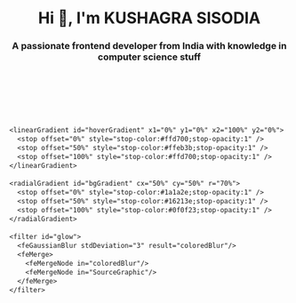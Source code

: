 <h1 align="center">Hi 👋, I'm KUSHAGRA SISODIA</h1>
<h3 align="center">A passionate frontend developer from India with knowledge in computer science stuff</h3>
<svg width="400" height="80" xmlns="http://www.w3.org/2000/svg">
  <defs>
    <linearGradient id="textGradient" x1="0%" y1="0%" x2="100%" y2="0%">
      <stop offset="0%" style="stop-color:#ffffff;stop-opacity:1" />
      <stop offset="50%" style="stop-color:#f0f8ff;stop-opacity:1" />
      <stop offset="100%" style="stop-color:#ffffff;stop-opacity:1" />
    </linearGradient>
    
    <linearGradient id="hoverGradient" x1="0%" y1="0%" x2="100%" y2="0%">
      <stop offset="0%" style="stop-color:#ffd700;stop-opacity:1" />
      <stop offset="50%" style="stop-color:#ffeb3b;stop-opacity:1" />
      <stop offset="100%" style="stop-color:#ffd700;stop-opacity:1" />
    </linearGradient>
    
    <radialGradient id="bgGradient" cx="50%" cy="50%" r="70%">
      <stop offset="0%" style="stop-color:#1a1a2e;stop-opacity:1" />
      <stop offset="50%" style="stop-color:#16213e;stop-opacity:1" />
      <stop offset="100%" style="stop-color:#0f0f23;stop-opacity:1" />
    </radialGradient>
    
    <filter id="glow">
      <feGaussianBlur stdDeviation="3" result="coloredBlur"/>
      <feMerge> 
        <feMergeNode in="coloredBlur"/>
        <feMergeNode in="SourceGraphic"/>
      </feMerge>
    </filter>
  </defs>
  
  <style>
    .background {
      fill: url(#bgGradient);
    }
    
    .star {
      fill: #ffffff;
      opacity: 0.8;
    }
    
    .star-twinkle {
      animation: twinkle 2s ease-in-out infinite;
    }
    
    .star-float {
      animation: float 4s ease-in-out infinite;
    }
    
    .star-pulse {
      animation: pulse 3s ease-in-out infinite;
    }
    
    @keyframes twinkle {
      0%, 100% { opacity: 0.3; transform: scale(0.8); }
      50% { opacity: 1; transform: scale(1.2); }
    }
    
    @keyframes float {
      0%, 100% { transform: translateY(0px) translateX(0px); }
      25% { transform: translateY(-3px) translateX(2px); }
      50% { transform: translateY(2px) translateX(-1px); }
      75% { transform: translateY(-1px) translateX(3px); }
    }
    
    @keyframes pulse {
      0%, 100% { opacity: 0.5; }
      50% { opacity: 1; }
    }
    
    .name-text {
      font-family: 'Arial', sans-serif;
      font-size: 28px;
      font-weight: bold;
      fill: url(#textGradient);
      cursor: pointer;
      transition: all 0.3s ease;
      filter: url(#glow);
    }
    
    .name-text:hover {
      fill: url(#hoverGradient);
      transform: scale(1.05);
      filter: url(#glow) drop-shadow(0px 0px 10px rgba(255,215,0,0.6));
    }
    
    .letter {
      animation: wave 2s ease-in-out infinite;
    }
    
    .letter:nth-child(1) { animation-delay: 0s; }
    .letter:nth-child(2) { animation-delay: 0.1s; }
    .letter:nth-child(3) { animation-delay: 0.2s; }
    .letter:nth-child(4) { animation-delay: 0.3s; }
    .letter:nth-child(5) { animation-delay: 0.4s; }
    .letter:nth-child(6) { animation-delay: 0.5s; }
    .letter:nth-child(7) { animation-delay: 0.6s; }
    .letter:nth-child(8) { animation-delay: 0.7s; }
    .letter:nth-child(9) { animation-delay: 0.8s; }
    .letter:nth-child(10) { animation-delay: 0.9s; }
    .letter:nth-child(11) { animation-delay: 1.0s; }
    .letter:nth-child(12) { animation-delay: 1.1s; }
    .letter:nth-child(13) { animation-delay: 1.2s; }
    .letter:nth-child(14) { animation-delay: 1.3s; }
    .letter:nth-child(15) { animation-delay: 1.4s; }
    
    @keyframes wave {
      0%, 100% { transform: translateY(0px); }
      50% { transform: translateY(-5px); }
    }
    
    .name-text:hover .letter {
      animation: bounce 0.6s ease;
    }
    
    @keyframes bounce {
      0%, 100% { transform: translateY(0px); }
      25% { transform: translateY(-8px); }
      50% { transform: translateY(-4px); }
      75% { transform: translateY(-6px); }
    }
  </style>
  
  <!-- Starry Background -->
  <rect width="400" height="80" class="background"/>
  
  <!-- Animated Stars -->
  <!-- Large twinkling stars -->
  <circle cx="50" cy="20" r="1.5" class="star star-twinkle" style="animation-delay: 0s;"/>
  <circle cx="120" cy="15" r="1" class="star star-pulse" style="animation-delay: 0.5s;"/>
  <circle cx="180" cy="25" r="1.2" class="star star-float" style="animation-delay: 1s;"/>
  <circle cx="280" cy="18" r="1" class="star star-twinkle" style="animation-delay: 1.5s;"/>
  <circle cx="350" cy="22" r="1.3" class="star star-pulse" style="animation-delay: 2s;"/>
  
  <!-- Medium stars -->
  <circle cx="30" cy="60" r="0.8" class="star star-float" style="animation-delay: 0.3s;"/>
  <circle cx="90" cy="65" r="1" class="star star-twinkle" style="animation-delay: 0.8s;"/>
  <circle cx="150" cy="70" r="0.7" class="star star-pulse" style="animation-delay: 1.3s;"/>
  <circle cx="220" cy="62" r="0.9" class="star star-float" style="animation-delay: 1.8s;"/>
  <circle cx="320" cy="68" r="0.8" class="star star-twinkle" style="animation-delay: 2.3s;"/>
  <circle cx="380" cy="65" r="1" class="star star-pulse" style="animation-delay: 2.8s;"/>
  
  <!-- Small scattered stars -->
  <circle cx="70" cy="35" r="0.5" class="star star-pulse" style="animation-delay: 0.2s;"/>
  <circle cx="140" cy="55" r="0.4" class="star star-twinkle" style="animation-delay: 0.7s;"/>
  <circle cx="200" cy="10" r="0.6" class="star star-float" style="animation-delay: 1.2s;"/>
  <circle cx="260" cy="70" r="0.5" class="star star-pulse" style="animation-delay: 1.7s;"/>
  <circle cx="300" cy="40" r="0.4" class="star star-twinkle" style="animation-delay: 2.2s;"/>
  <circle cx="370" cy="45" r="0.6" class="star star-float" style="animation-delay: 2.7s;"/>
  <circle cx="25" cy="40" r="0.4" class="star star-pulse" style="animation-delay: 3.2s;"/>
  <circle cx="110" cy="30" r="0.5" class="star star-twinkle" style="animation-delay: 3.7s;"/>
  <circle cx="240" cy="35" r="0.4" class="star star-float" style="animation-delay: 4.2s;"/>
  
  <!-- Tiny stars for depth -->
  <circle cx="60" cy="50" r="0.3" class="star star-float" style="animation-delay: 0.1s;"/>
  <circle cx="100" cy="45" r="0.2" class="star star-pulse" style="animation-delay: 0.6s;"/>
  <circle cx="160" cy="40" r="0.3" class="star star-twinkle" style="animation-delay: 1.1s;"/>
  <circle cx="290" cy="55" r="0.2" class="star star-float" style="animation-delay: 1.6s;"/>
  <circle cx="340" cy="35" r="0.3" class="star star-pulse" style="animation-delay: 2.1s;"/>
  <circle cx="15" cy="25" r="0.2" class="star star-twinkle" style="animation-delay: 2.6s;"/>
  <circle cx="390" cy="30" r="0.3" class="star star-float" style="animation-delay: 3.1s;"/>
  
  <g class="name-text">
    <text x="200" y="45" text-anchor="middle">
      <tspan class="letter">K</tspan><tspan class="letter">U</tspan><tspan class="letter">S</tspan><tspan class="letter">H</tspan><tspan class="letter">A</tspan><tspan class="letter">G</tspan><tspan class="letter">R</tspan><tspan class="letter">A</tspan><tspan class="letter"> </tspan><tspan class="letter">S</tspan><tspan class="letter">I</tspan><tspan class="letter">S</tspan><tspan class="letter">O</tspan><tspan class="letter">D</tspan><tspan class="letter">I</tspan><tspan class="letter">A</tspan>
    </text>
  </g>
</svg>

<p align="left"> <img src="https://komarev.com/ghpvc/?username=kushgit07&label=Profile%20views&color=0e75b6&style=flat" alt="kushgit07" /> </p>

<p align="left"> <a href="https://github.com/ryo-ma/github-profile-trophy"><img src="https://github-profile-trophy.vercel.app/?username=kushgit07" alt="kushgit07" /></a> </p>


- 🔭 I’m currently working on [promptforage](https://kushgit07.github.io/PromptForge/)

- 🌱 I’m currently learning **react js , node js , next js , express js , mongodb ....**

- 👯 I’m looking to collaborate on **MERN STACK**

- 👨‍💻 All of my projects are available at [https://github.com/kushgit07](https://github.com/kushgit07)

- 💬 Ask me about **react , javascript ,express js , sql , mongodb ...**

- 📫 How to reach me **kushagrasisodia27@gmail.com**

- 📄 Know about my experiences [https://github.com/kushgit07/MY_RESUME/blob/main/Kushagra%20Sisodia_Resume.pdf](https://github.com/kushgit07/MY_RESUME/blob/main/Kushagra%20Sisodia_Resume.pdf)

- ⚡ Fun fact **I AM A FUNNY GUY WITH A GOOD SENSE OF HUMOUR**

  
<!-- Snake Game Repo View -->

<div align="center">
  <img src="https://profile-readme-generator.com/assets/snake.svg" alt="Snake animation" />
</div>


<h3 align="left">Connect with me:</h3>
<p align="left">
<a href="https://www.linkedin.com/in/kushagra-s-72758a250?lipi=urn%3Ali%3Apage%3Ad_flagship3_profile_view_base_contact_details%3B3%2FWYQct%2FTfiGZ6ABNu9%2B5w%3D%3D" target="blank"><img align="center" src="https://raw.githubusercontent.com/rahuldkjain/github-profile-readme-generator/master/src/images/icons/Social/linked-in-alt.svg" alt="KUSHAGRA SISODIA" height="30" width="40" /></a>
<a href="https://www.leetcode.com/kushagrasisodia27" target="blank"><img align="center" src="https://raw.githubusercontent.com/rahuldkjain/github-profile-readme-generator/master/src/images/icons/Social/leet-code.svg" alt="kushagrasisodia27" height="30" width="40" /></a>
<a href="https://auth.geeksforgeeks.org/user/kushagras4v4d" target="blank"><img align="center" src="https://raw.githubusercontent.com/rahuldkjain/github-profile-readme-generator/master/src/images/icons/Social/geeks-for-geeks.svg" alt="kushagras4v4d" height="30" width="40" /></a>
</p>

<h3 align="left">Languages and Tools:</h3>
<p align="left"> <a href="https://angular.io" target="_blank" rel="noreferrer"> <img src="https://angular.io/assets/images/logos/angular/angular.svg" alt="angular" width="40" height="40"/> </a> <a href="https://aws.amazon.com" target="_blank" rel="noreferrer"> <img src="https://raw.githubusercontent.com/devicons/devicon/master/icons/amazonwebservices/amazonwebservices-original-wordmark.svg" alt="aws" width="40" height="40"/> </a> <a href="https://getbootstrap.com" target="_blank" rel="noreferrer"> <img src="https://raw.githubusercontent.com/devicons/devicon/master/icons/bootstrap/bootstrap-plain-wordmark.svg" alt="bootstrap" width="40" height="40"/> </a> <a href="https://www.cprogramming.com/" target="_blank" rel="noreferrer"> <img src="https://raw.githubusercontent.com/devicons/devicon/master/icons/c/c-original.svg" alt="c" width="40" height="40"/> </a> <a href="https://canvasjs.com" target="_blank" rel="noreferrer"> <img src="https://raw.githubusercontent.com/Hardik0307/Hardik0307/master/assets/canvasjs-charts.svg" alt="canvasjs" width="40" height="40"/> </a> <a href="https://www.w3schools.com/cpp/" target="_blank" rel="noreferrer"> <img src="https://raw.githubusercontent.com/devicons/devicon/master/icons/cplusplus/cplusplus-original.svg" alt="cplusplus" width="40" height="40"/> </a> <a href="https://www.w3schools.com/cs/" target="_blank" rel="noreferrer"> <img src="https://raw.githubusercontent.com/devicons/devicon/master/icons/csharp/csharp-original.svg" alt="csharp" width="40" height="40"/> </a> <a href="https://www.w3schools.com/css/" target="_blank" rel="noreferrer"> <img src="https://raw.githubusercontent.com/devicons/devicon/master/icons/css3/css3-original-wordmark.svg" alt="css3" width="40" height="40"/> </a> <a href="https://www.electronjs.org" target="_blank" rel="noreferrer"> <img src="https://raw.githubusercontent.com/devicons/devicon/master/icons/electron/electron-original.svg" alt="electron" width="40" height="40"/> </a> <a href="https://expressjs.com" target="_blank" rel="noreferrer"> <img src="https://raw.githubusercontent.com/devicons/devicon/master/icons/express/express-original-wordmark.svg" alt="express" width="40" height="40"/> </a> <a href="https://www.figma.com/" target="_blank" rel="noreferrer"> <img src="https://www.vectorlogo.zone/logos/figma/figma-icon.svg" alt="figma" width="40" height="40"/> </a> <a href="https://firebase.google.com/" target="_blank" rel="noreferrer"> <img src="https://www.vectorlogo.zone/logos/firebase/firebase-icon.svg" alt="firebase" width="40" height="40"/> </a> <a href="https://git-scm.com/" target="_blank" rel="noreferrer"> <img src="https://www.vectorlogo.zone/logos/git-scm/git-scm-icon.svg" alt="git" width="40" height="40"/> </a> <a href="https://golang.org" target="_blank" rel="noreferrer"> <img src="https://raw.githubusercontent.com/devicons/devicon/master/icons/go/go-original.svg" alt="go" width="40" height="40"/> </a> <a href="https://www.w3.org/html/" target="_blank" rel="noreferrer"> <img src="https://raw.githubusercontent.com/devicons/devicon/master/icons/html5/html5-original-wordmark.svg" alt="html5" width="40" height="40"/> </a> <a href="https://www.adobe.com/in/products/illustrator.html" target="_blank" rel="noreferrer"> <img src="https://www.vectorlogo.zone/logos/adobe_illustrator/adobe_illustrator-icon.svg" alt="illustrator" width="40" height="40"/> </a> <a href="https://www.java.com" target="_blank" rel="noreferrer"> <img src="https://raw.githubusercontent.com/devicons/devicon/master/icons/java/java-original.svg" alt="java" width="40" height="40"/> </a> <a href="https://developer.mozilla.org/en-US/docs/Web/JavaScript" target="_blank" rel="noreferrer"> <img src="https://raw.githubusercontent.com/devicons/devicon/master/icons/javascript/javascript-original.svg" alt="javascript" width="40" height="40"/> </a> <a href="https://kafka.apache.org/" target="_blank" rel="noreferrer"> <img src="https://www.vectorlogo.zone/logos/apache_kafka/apache_kafka-icon.svg" alt="kafka" width="40" height="40"/> </a> <a href="https://www.mathworks.com/" target="_blank" rel="noreferrer"> <img src="https://upload.wikimedia.org/wikipedia/commons/2/21/Matlab_Logo.png" alt="matlab" width="40" height="40"/> </a> <a href="https://www.mongodb.com/" target="_blank" rel="noreferrer"> <img src="https://raw.githubusercontent.com/devicons/devicon/master/icons/mongodb/mongodb-original-wordmark.svg" alt="mongodb" width="40" height="40"/> </a> <a href="https://www.mysql.com/" target="_blank" rel="noreferrer"> <img src="https://raw.githubusercontent.com/devicons/devicon/master/icons/mysql/mysql-original-wordmark.svg" alt="mysql" width="40" height="40"/> </a> <a href="https://nextjs.org/" target="_blank" rel="noreferrer"> <img src="https://cdn.worldvectorlogo.com/logos/nextjs-2.svg" alt="nextjs" width="40" height="40"/> </a> <a href="https://www.nginx.com" target="_blank" rel="noreferrer"> <img src="https://raw.githubusercontent.com/devicons/devicon/master/icons/nginx/nginx-original.svg" alt="nginx" width="40" height="40"/> </a> <a href="https://nodejs.org" target="_blank" rel="noreferrer"> <img src="https://raw.githubusercontent.com/devicons/devicon/master/icons/nodejs/nodejs-original-wordmark.svg" alt="nodejs" width="40" height="40"/> </a> <a href="https://pandas.pydata.org/" target="_blank" rel="noreferrer"> <img src="https://raw.githubusercontent.com/devicons/devicon/2ae2a900d2f041da66e950e4d48052658d850630/icons/pandas/pandas-original.svg" alt="pandas" width="40" height="40"/> </a> <a href="https://www.php.net" target="_blank" rel="noreferrer"> <img src="https://raw.githubusercontent.com/devicons/devicon/master/icons/php/php-original.svg" alt="php" width="40" height="40"/> </a> <a href="https://postman.com" target="_blank" rel="noreferrer"> <img src="https://www.vectorlogo.zone/logos/getpostman/getpostman-icon.svg" alt="postman" width="40" height="40"/> </a> <a href="https://www.python.org" target="_blank" rel="noreferrer"> <img src="https://raw.githubusercontent.com/devicons/devicon/master/icons/python/python-original.svg" alt="python" width="40" height="40"/> </a> <a href="https://reactjs.org/" target="_blank" rel="noreferrer"> <img src="https://raw.githubusercontent.com/devicons/devicon/master/icons/react/react-original-wordmark.svg" alt="react" width="40" height="40"/> </a> <a href="https://reactnative.dev/" target="_blank" rel="noreferrer"> <img src="https://reactnative.dev/img/header_logo.svg" alt="reactnative" width="40" height="40"/> </a> <a href="https://redux.js.org" target="_blank" rel="noreferrer"> <img src="https://raw.githubusercontent.com/devicons/devicon/master/icons/redux/redux-original.svg" alt="redux" width="40" height="40"/> </a> <a href="https://www.sqlite.org/" target="_blank" rel="noreferrer"> <img src="https://www.vectorlogo.zone/logos/sqlite/sqlite-icon.svg" alt="sqlite" width="40" height="40"/> </a> <a href="https://tailwindcss.com/" target="_blank" rel="noreferrer"> <img src="https://www.vectorlogo.zone/logos/tailwindcss/tailwindcss-icon.svg" alt="tailwind" width="40" height="40"/> </a> <a href="https://www.typescriptlang.org/" target="_blank" rel="noreferrer"> <img src="https://raw.githubusercontent.com/devicons/devicon/master/icons/typescript/typescript-original.svg" alt="typescript" width="40" height="40"/> </a> </p>

<p><img align="left" src="https://github-readme-stats.vercel.app/api/top-langs?username=kushgit07&show_icons=true&locale=en&layout=compact" alt="kushgit07" /></p>

<p>&nbsp;<img align="center" src="https://github-readme-stats.vercel.app/api?username=kushgit07&show_icons=true&locale=en" alt="kushgit07" /></p>

<p><img align="center" src="https://github-readme-streak-stats.herokuapp.com/?user=kushgit07&" alt="kushgit07" /></p>

